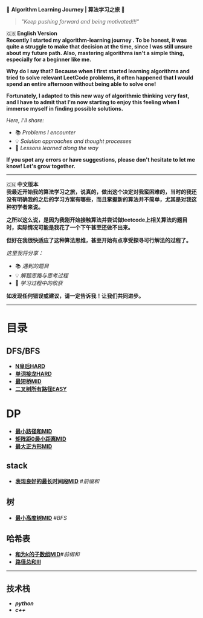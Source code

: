 🌟 **Algorithm Learning Journey | 算法学习之旅** 🌟

> *"Keep pushing forward and being motivated!!!"*

🇬🇧 **English Version**  
**Recently I started my algorithm-learning journey . To be honest, it was quite a struggle to make that decision at the time, since I was still unsure about my future path. Also, mastering algorithms isn't a simple thing, especially for a beginner like me.**

**Why do I say that? Because when I first started learning algorithms and tried to solve relevant LeetCode problems, it often happened that I would spend an entire afternoon without being able to solve one!**

**Fortunately, I adapted to this new way of algorithmic thinking very fast, and I have to admit that I'm now starting to enjoy this feeling when I immerse myself in finding possible solutions.**

*Here, I'll share:*
- 📚 *Problems I encounter*
- 💡 *Solution approaches and thought processes*
- 🚀 *Lessons learned along the way*

**If you spot any errors or have suggestions, please don't hesitate to let me know! Let's grow together.**

---

🇨🇳 **中文版本**  
**我最近开始我的算法学习之旅，说真的，做出这个决定对我蛮困难的，当时的我还没有明确我的之后的学习方案有哪些，而且掌握新的算法并不简单，尤其是对我这种初学者来说。**

**之所以这么说，是因为我刚开始接触算法并尝试做leetcode上相关算法的题目时，实际情况可能是我花了一个下午甚至还做不出来。**

**但好在我很快适应了这种算法思维，甚至开始有点享受探寻可行解法的过程了。**

*这里我将分享：*
- 📚 *遇到的题目*
- 💡 *解题思路与思考过程*
- 🚀 *学习过程中的收获*

**如发现任何错误或建议，请一定告诉我！让我们共同进步。**

---

# 目录
## DFS/BFS
* [**N皇后HARD**](https://github.com/X-peco/Algo-Daily/blob/main/journey%20/leetcode-algorithm/N%E7%9A%87%E5%90%8EHARD.md)
* [**单词接龙HARD**](https://github.com/X-peco/Algo-Daily/blob/main/journey%20/leetcode-algorithm/%E5%8D%95%E8%AF%8D%E6%8E%A5%E9%BE%99HARD.md)
* [**最短桥MID**](https://github.com/X-peco/Algo-Daily/blob/main/journey%20/leetcode-algorithm/%E6%9C%80%E7%9F%AD%E6%A1%A5MID.md)
* [**二叉树所有路径EASY**](https://github.com/X-peco/Algo-Daily/blob/main/journey%20/leetcode-algorithm/%E4%BA%8C%E5%8F%89%E6%A0%91%E6%89%80%E6%9C%89%E8%B7%AF%E5%BE%84EASY.md)
# DP
* [**最小路径和MID**](https://github.com/X-peco/Algo-Daily/blob/main/journey%20/leetcode-algorithm/%E6%9C%80%E5%B0%8F%E8%B7%AF%E5%BE%84%E5%92%8CMID.md)
* [**矩阵距0最小距离MID**](https://github.com/X-peco/Algo-Daily/blob/main/journey%20/leetcode-algorithm/%E7%9F%A9%E9%98%B5%E8%B7%9D0%E6%9C%80%E5%B0%8F%E8%B7%9D%E7%A6%BBMID.md)
* [**最大正方形MID**](https://github.com/X-peco/Algo-Daily/blob/main/journey%20/leetcode-algorithm/%E6%9C%80%E5%A4%A7%E6%AD%A3%E6%96%B9%E5%BD%A2.md)
## stack
* [**表现良好的最长时间段MID**](https://github.com/X-peco/Algo-Daily/blob/main/journey%20/leetcode-algorithm/%E8%A1%A8%E7%8E%B0%E8%89%AF%E5%A5%BD%E7%9A%84%E6%9C%80%E9%95%BF%E6%97%B6%E9%97%B4%E6%AE%B5MID.md) #*前缀和*
## 树
* [**最小高度树MID**](https://github.com/X-peco/Algo-Daily/blob/main/journey%20/leetcode-algorithm/%E6%9C%80%E5%B0%8F%E9%AB%98%E5%BA%A6%E6%A0%91MID.md) #*BFS*
## 哈希表
* [**和为k的子数组MID**](https://github.com/X-peco/Algo-Daily/blob/main/journey%20/leetcode-algorithm/%E5%92%8C%E4%B8%BAk%E7%9A%84%E5%AD%90%E6%95%B0%E7%BB%84MID.md)#*前缀和*
* [**路径总和Ⅲ**](https://github.com/X-peco/Algo-Daily/blob/main/journey%20/leetcode-algorithm/%E8%B7%AF%E5%BE%84%E6%80%BB%E5%92%8C%E2%85%A2.md)
---
## 技术栈
- ***python***
-  ***c++***
